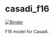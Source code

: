 # casadi_f16
[![Binder](https://mybinder.org/badge_logo.svg)](https://mybinder.org/v2/gh/jgoppert/casadi_f16/master)

F16 model for Casadi.
